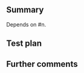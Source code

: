 <!-- Thanks for submitting a pull request! Please provide enough information so that others can review your pull request. -->

## Summary

<!-- Explain the **motivation** for making this change. What existing problem does the pull request solve? -->

<!-- If this pull request depends on another open pull request, be sure to link to that pull request. If not, delete the next line. -->

Depends on #n.

## Test plan

<!-- Demonstrate the code is solid. Example: The exact steps you followed to test it and their outcome. -->

## Further comments

<!--- Kick of a discussion about this change, if applicable. If not, delete this entire section. -->
